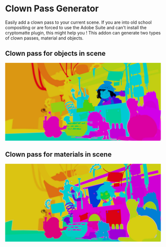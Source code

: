 # Clown Pass Generator

Easily add a clown pass to your current scene. If you are into old school compositing or are forced to use the Adobe Suite and can't install the cryptomatte plugin, this might help you ! 
This addon can generate two types of clown passes, material and objects.

## Clown pass for objects in scene

![An example of the clown pass for objects in blender scene. ](https://raw.githubusercontent.com/Maxiriton/images_repo/refs/heads/main/clown_aov/clown_object.jpg)
## Clown pass for materials in scene

![An example of the clown pass for materials in blender scene. ](https://raw.githubusercontent.com/Maxiriton/images_repo/refs/heads/main/clown_aov/clown_material.jpg)



